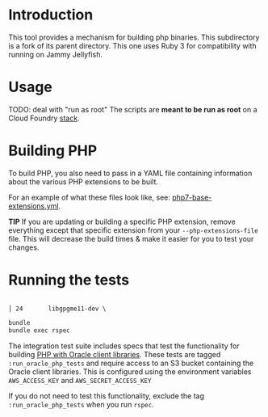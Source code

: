 # Introduction

This tool provides a mechanism for building php binaries. This subdirectory is
a fork of its parent directory. This one uses Ruby 3 for compatibility with
running on Jammy Jellyfish.

# Usage

TODO: deal with "run as root" The scripts are **meant to be run as root** on a
Cloud Foundry [stack](https://docs.cloudfoundry.org/concepts/stacks.html).

# Building PHP

To build PHP, you also need to pass in a YAML file containing information about
the various PHP extensions to be built.

For an example of what these files look like, see:
[php7-base-extensions.yml](../extensions-manifests).

**TIP** If you are updating or building a specific PHP extension, remove
everything except that specific extension from your `--php-extensions-file`
file. This will decrease the build times & make it easier for you to test your
changes.

# Running the tests
                                                                                                                                                              │ 24       libgpgme11-dev \
```bash                                                                                                                                                       │ 25       libjpeg-dev \
bundle                                                                                                                                                        │ 26       libkrb5-dev \
bundle exec rspec                                                                                                                                             │ 27       libldap2-dev \
```

The integration test suite includes specs that test the functionality for
building [PHP with Oracle client libraries](./PHP-Oracle.md). These tests are
tagged `:run_oracle_php_tests` and require access to an S3 bucket containing
the Oracle client libraries. This is configured using the environment variables
`AWS_ACCESS_KEY` and `AWS_SECRET_ACCESS_KEY`

If you do not need to test this functionality, exclude the tag
`:run_oracle_php_tests` when you run `rspec`.
